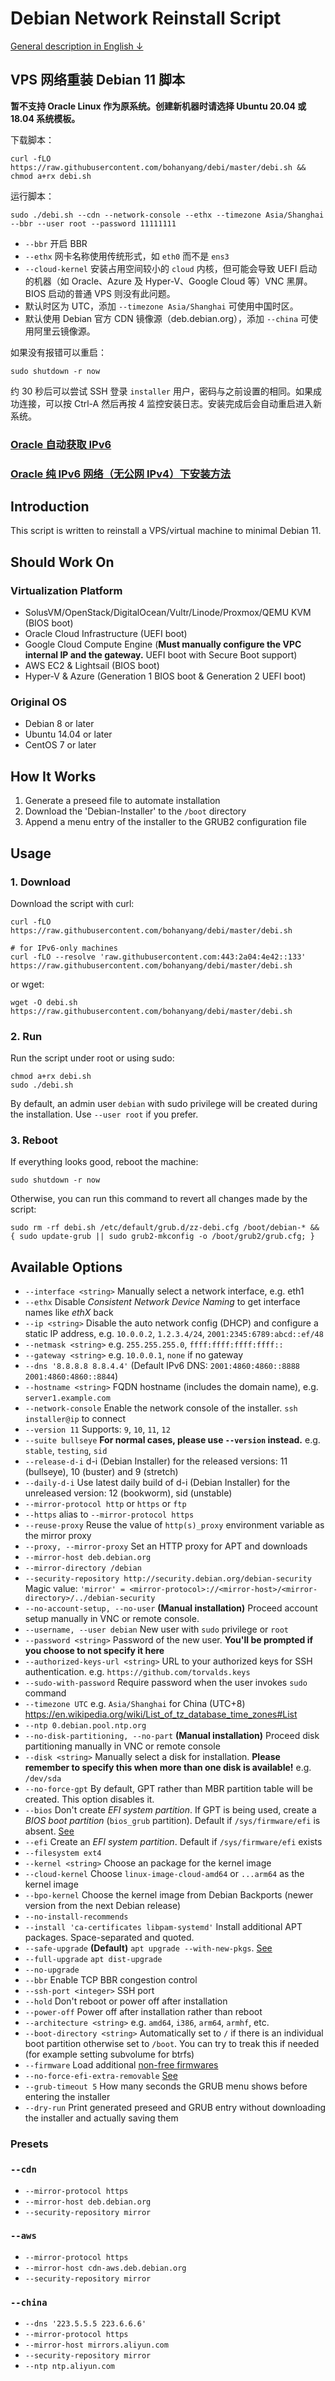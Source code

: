 # Debian Network Reinstall Script

[General description in English ↓](#introduction)

## VPS 网络重装 Debian 11 脚本

**暂不支持 Oracle Linux 作为原系统。创建新机器时请选择 Ubuntu 20.04 或 18.04 系统模板。**

下载脚本：

```
curl -fLO https://raw.githubusercontent.com/bohanyang/debi/master/debi.sh && chmod a+rx debi.sh
```

运行脚本：

```
sudo ./debi.sh --cdn --network-console --ethx --timezone Asia/Shanghai --bbr --user root --password 11111111
```

* `--bbr` 开启 BBR
* `--ethx` 网卡名称使用传统形式，如 `eth0` 而不是 `ens3`
* `--cloud-kernel` 安装占用空间较小的 `cloud` 内核，但可能会导致 UEFI 启动的机器（如 Oracle、Azure 及 Hyper-V、Google Cloud 等）VNC 黑屏。BIOS 启动的普通 VPS 则没有此问题。
* 默认时区为 UTC，添加 `--timezone Asia/Shanghai` 可使用中国时区。
* 默认使用 Debian 官方 CDN 镜像源（deb.debian.org），添加 `--china` 可使用阿里云镜像源。

如果没有报错可以重启：

```
sudo shutdown -r now
```

约 30 秒后可以尝试 SSH 登录 `installer` 用户，密码与之前设置的相同。如果成功连接，可以按 Ctrl-A 然后再按 4 监控安装日志。安装完成后会自动重启进入新系统。


### [Oracle 自动获取 IPv6](https://github.com/bohanyang/debi/wiki/%E7%94%B2%E9%AA%A8%E6%96%87%E4%BA%91%E6%9C%8D%E5%8A%A1%E5%99%A8%E8%87%AA%E5%8A%A8%E8%8E%B7%E5%8F%96-IPv6)
### [Oracle 纯 IPv6 网络（无公网 IPv4）下安装方法](https://github.com/bohanyang/debi/wiki/%E7%94%B2%E9%AA%A8%E6%96%87%E4%BA%91%E6%9C%8D%E5%8A%A1%E5%99%A8%E7%BA%AF-IPv6-%E7%BD%91%E7%BB%9C%EF%BC%88%E6%97%A0%E5%85%AC%E7%BD%91-IPv4%EF%BC%89%E4%B8%8B%E5%AE%89%E8%A3%85%E6%96%B9%E6%B3%95)

## Introduction

This script is written to reinstall a VPS/virtual machine to minimal Debian 11.

## Should Work On

### Virtualization Platform

 * SolusVM/OpenStack/DigitalOcean/Vultr/Linode/Proxmox/QEMU KVM (BIOS boot)
 * Oracle Cloud Infrastructure (UEFI boot)
 * Google Cloud Compute Engine (**Must manually configure the VPC internal IP and the gateway.** UEFI boot with Secure Boot support)
 * AWS EC2 & Lightsail (BIOS boot)
 * Hyper-V & Azure (Generation 1 BIOS boot & Generation 2 UEFI boot)

### Original OS

 * Debian 8 or later
 * Ubuntu 14.04 or later
 * CentOS 7 or later

## How It Works

1. Generate a preseed file to automate installation
2. Download the 'Debian-Installer' to the `/boot` directory
3. Append a menu entry of the installer to the GRUB2 configuration file

## Usage

### 1. Download

Download the script with curl:

    curl -fLO https://raw.githubusercontent.com/bohanyang/debi/master/debi.sh
    
    # for IPv6-only machines
    curl -fLO --resolve 'raw.githubusercontent.com:443:2a04:4e42::133' https://raw.githubusercontent.com/bohanyang/debi/master/debi.sh

or wget:

    wget -O debi.sh https://raw.githubusercontent.com/bohanyang/debi/master/debi.sh

### 2. Run

Run the script under root or using sudo:

    chmod a+rx debi.sh
    sudo ./debi.sh

By default, an admin user `debian` with sudo privilege will be created during the installation. Use `--user root` if you prefer.

### 3. Reboot

If everything looks good, reboot the machine:

    sudo shutdown -r now

Otherwise, you can run this command to revert all changes made by the script:

    sudo rm -rf debi.sh /etc/default/grub.d/zz-debi.cfg /boot/debian-* && { sudo update-grub || sudo grub2-mkconfig -o /boot/grub2/grub.cfg; }

## Available Options

 * `--interface <string>` Manually select a network interface, e.g. eth1
 * `--ethx` Disable *Consistent Network Device Naming* to get interface names like *ethX* back
 * `--ip <string>` Disable the auto network config (DHCP) and configure a static IP address, e.g. `10.0.0.2`, `1.2.3.4/24`, `2001:2345:6789:abcd::ef/48`
 * `--netmask <string>` e.g. `255.255.255.0`, `ffff:ffff:ffff:ffff::`
 * `--gateway <string>` e.g. `10.0.0.1`, `none` if no gateway
 * `--dns '8.8.8.8 8.8.4.4'` (Default IPv6 DNS: `2001:4860:4860::8888 2001:4860:4860::8844`)
 * `--hostname <string>` FQDN hostname (includes the domain name), e.g. `server1.example.com`
 * `--network-console` Enable the network console of the installer. `ssh installer@ip` to connect
 * `--version 11` Supports: `9`, `10`, `11`, `12`
 * `--suite bullseye` **For normal cases, please use `--version` instead.** e.g. `stable`, `testing`, `sid`
 * `--release-d-i` d-i (Debian Installer) for the released versions: 11 (bullseye), 10 (buster) and 9 (stretch)
 * `--daily-d-i` Use latest daily build of d-i (Debian Installer) for the unreleased version: 12 (bookworm), sid (unstable)
 * `--mirror-protocol http` or `https` or `ftp`
 * `--https` alias to `--mirror-protocol https`
 * `--reuse-proxy` Reuse the value of `http(s)_proxy` environment variable as the mirror proxy
 * `--proxy, --mirror-proxy` Set an HTTP proxy for APT and downloads
 * `--mirror-host deb.debian.org`
 * `--mirror-directory /debian`
 * `--security-repository http://security.debian.org/debian-security` Magic value: `'mirror' = <mirror-protocol>://<mirror-host>/<mirror-directory>/../debian-security`
 * `--no-account-setup, --no-user` **(Manual installation)** Proceed account setup manually in VNC or remote console.
 * `--username, --user debian` New user with `sudo` privilege or `root`
 * `--password <string>` Password of the new user. **You'll be prompted if you choose to not specify it here**
 * `--authorized-keys-url <string>` URL to your authorized keys for SSH authentication. e.g. `https://github.com/torvalds.keys`
 * `--sudo-with-password` Require password when the user invokes `sudo` command
 * `--timezone UTC` e.g. `Asia/Shanghai` for China (UTC+8) https://en.wikipedia.org/wiki/List_of_tz_database_time_zones#List
 * `--ntp 0.debian.pool.ntp.org`
 * `--no-disk-partitioning, --no-part` **(Manual installation)** Proceed disk partitioning manually in VNC or remote console
 * `--disk <string>` Manually select a disk for installation. **Please remember to specify this when more than one disk is available!** e.g. `/dev/sda`
 * `--no-force-gpt` By default, GPT rather than MBR partition table will be created. This option disables it.
 * `--bios` Don't create *EFI system partition*. If GPT is being used, create a *BIOS boot partition* (`bios_grub` partition). Default if `/sys/firmware/efi` is absent. [See](https://askubuntu.com/a/501360)
 * `--efi` Create an *EFI system partition*. Default if `/sys/firmware/efi` exists
 * `--filesystem ext4`
 * `--kernel <string>` Choose an package for the kernel image
 * `--cloud-kernel` Choose `linux-image-cloud-amd64` or `...arm64` as the kernel image
 * `--bpo-kernel` Choose the kernel image from Debian Backports (newer version from the next Debian release)
 * `--no-install-recommends`
 * `--install 'ca-certificates libpam-systemd'` Install additional APT packages. Space-separated and quoted.
 * `--safe-upgrade` **(Default)** `apt upgrade --with-new-pkgs`. [See](https://salsa.debian.org/installer-team/pkgsel/-/blob/master/debian/postinst)
 * `--full-upgrade` `apt dist-upgrade`
 * `--no-upgrade`
 * `--bbr` Enable TCP BBR congestion control
 * `--ssh-port <integer>` SSH port
 * `--hold` Don't reboot or power off after installation
 * `--power-off` Power off after installation rather than reboot
 * `--architecture <string>` e.g. `amd64`, `i386`, `arm64`, `armhf`, etc.
 * `--boot-directory <string>` Automatically set to `/` if there is an individual boot partition otherwise set to `/boot`. You can try to treak this if needed (for example setting subvolume for btrfs)
 * `--firmware` Load additional [non-free firmwares](https://wiki.debian.org/Firmware#Firmware_during_the_installation)
 * `--no-force-efi-extra-removable` [See](https://wiki.debian.org/UEFI#Force_grub-efi_installation_to_the_removable_media_path)
 * `--grub-timeout 5` How many seconds the GRUB menu shows before entering the installer
 * `--dry-run` Print generated preseed and GRUB entry without downloading the installer and actually saving them

### Presets

### `--cdn`

 * `--mirror-protocol https`
 * `--mirror-host deb.debian.org`
 * `--security-repository mirror`

### `--aws`

 * `--mirror-protocol https`
 * `--mirror-host cdn-aws.deb.debian.org`
 * `--security-repository mirror`

### `--china`

 * `--dns '223.5.5.5 223.6.6.6'`
 * `--mirror-protocol https`
 * `--mirror-host mirrors.aliyun.com`
 * `--security-repository mirror`
 * `--ntp ntp.aliyun.com`

